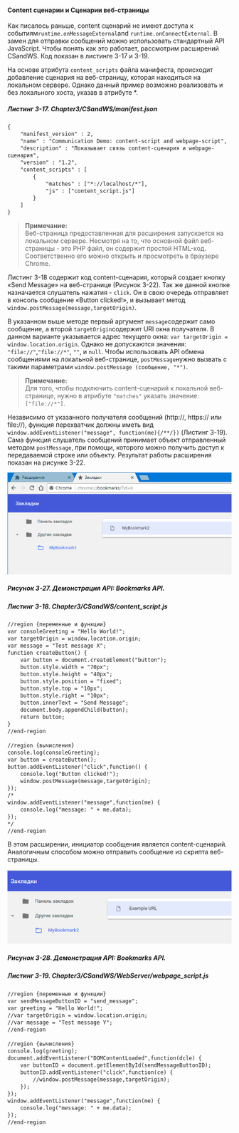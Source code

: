 #### Content сценарии и Сценарии веб-страницы

Как писалось раньше, content сценарий не имеют доступа к событиям`runtime.onMessageExternal`and `runtime.onConnectExternal`. В замен для отправки сообщений можно использовать стандартный API JavaScript. Чтобы понять как это работает, рассмотрим расширений CSandWS. Код показан в листинге 3-17 и 3-19.

На основе атрибута `content_scripts` файла манифеста, происходит добавление сценария на веб-страницу, которая находиться на локальном сервере. Однако данный пример возможно реализовать и без локального хоста, указав в атрибуте \*.

##### Листинг 3-17. _Chapter3/CSandWS/manifest.json_

```
{
    "manifest_version" : 2,
    "name" : "Communication Demo: content-script and webpage-script",
    "description" : "Показывает связь content-сценария и webpage-сценария",
    "version" : "1.2",
    "content_scripts" : [
        {
            "matches" : ["*://localhost/*"],
            "js" : ["content_script.js"]
        }
    ]
}
```

> **Примечание:**  
> Веб-страница предоставленная для расширения запускается на локальном сервере. Несмотря на то, что основной файл веб-страницы - это PHP файл, он содержит простой HTML-код. Соответственно его можно открыть и просмотреть в браузере Chrome.

Листинг 3-18 содержит код content-сценария, который создает кнопку «Send Message» на веб-странице \(Рисунок 3-22\). Так же данной кнопке назначается слушатель нажатия - `click`. Он в свою очередь отправляет в консоль сообщение «Button clicked!», и вызывает метод `window.postMessage(message,targetOrigin)`.

В указанном выше методе первый аргумент `message`содержит само сообщение, а второй `targetOrigin`содержит URI окна получателя. В данном варианте указывается адрес текущего окна: `var targetOrigin = window.location.origin`. Однако не допускаются значения: `"file://"`,`"file://*"`, `""`, и `null`. Чтобы использовать API обмена сообщениями на локальной веб-странице, `postMessage`нужно вызвать с такими параметрами `window.postMessage (сообщение, "*")`.

> **Примечание:**  
> Для того, чтобы подключить content-сценарий к локальной веб-странице, нужно в атрибуте `"matches"` указать значение: `["file://*"]`.

Независимо от указанного получателя сообщений \(http://, https:// или file://\), функция перехватчик должны иметь вид `window.addEventListener("message", function(me){/**/})` \(Листинг 3-19\). Сама функция слушатель сообщений принимает объект отправленный методом `postMessage`, при помощи, которого можно получить доступ к передаваемой строке или объекту. Результат работы расширения показан на рисунке 3-22.

![Рисунок 3-27. Демонстрация API: Bookmarks API](/assets/figure-3-27.png)

##### Рисунок 3-27. _Демонстрация API: Bookmarks API._

##### Листинг 3-18. _Chapter3/CSandWS/content\_script.js_

```
//region {переменные и функции}
var consoleGreeting = "Hello World!";
var targetOrigin = window.location.origin;
var message = "Test message X";
function createButton() {
    var button = document.createElement("button");
    button.style.width = "70px";
    button.style.height = "40px";
    button.style.position = "fixed";
    button.style.top = "10px";
    button.style.right = "10px";
    button.innerText = "Send Message";
    document.body.appendChild(button);
    return button;
}
//end-region

//region {вычисления}
console.log(consoleGreeting);
var button = createButton();
button.addEventListener("click",function() {
    console.log("Button clicked!");
    window.postMessage(message,targetOrigin);
});
/*
window.addEventListener("message",function(me) {
    console.log("message: " + me.data);
});
*/
//end-region
```

В этом расширении, инициатор сообщения является content-сценарий. Аналогичным способом можно отправить сообщение из скрипта веб-страницы.

![Рисунок 3-28. Демонстрация API: Bookmarks API](/assets/figure-3-28.png)

##### Рисунок 3-28. _Демонстрация API: Bookmarks API._

##### Листинг 3-19. _Chapter3/CSandWS/WebServer/webpage_script.js_

```
//region {переменные и функции}
var sendMessageButtonID = "send_message";
var greeting = "Hello World!";
//var targetOrigin = window.location.origin;
//var message = "Test message Y";
//end-region

//region {вычисления}
console.log(greeting);
document.addEventListener("DOMContentLoaded",function(dcle) {
    var buttonID = document.getElementById(sendMessageButtonID);
    buttonID.addEventListener("click",function(ce) {
        //window.postMessage(message,targetOrigin);
    });
});
window.addEventListener("message",function(me) {
    console.log("message: " + me.data);
});
//end-region
```






